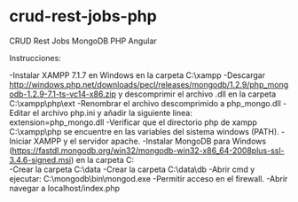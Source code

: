 # crud-rest-jobs-php
CRUD Rest Jobs MongoDB PHP Angular

Instrucciones:

-Instalar XAMPP 7.1.7 en Windows en la carpeta C:\xampp
-Descargar http://windows.php.net/downloads/pecl/releases/mongodb/1.2.9/php_mongodb-1.2.9-7.1-ts-vc14-x86.zip y descomprimir el archivo .dll en la carpeta C:\xampp\php\ext
-Renombrar el archivo descomprimido a php_mongo.dll
-Editar el archivo php.ini y añadir la siguiente linea: extension=php_mongo.dll
-Verificar que el directorio php de xampp C:\xampp\php se encuentre en las variables del sistema windows (PATH).
-Iniciar XAMPP y el servidor apache.
-Instalar MongoDB para Windows (https://fastdl.mongodb.org/win32/mongodb-win32-x86_64-2008plus-ssl-3.4.6-signed.msi) en la carpeta C:\
-Crear la carpeta C:\data
-Crear la carpeta C:\data\db
-Abrir cmd y ejecutar: C:\mongodb\bin\mongod.exe
-Permitir acceso en el firewall.
-Abrir navegar a localhost/index.php

